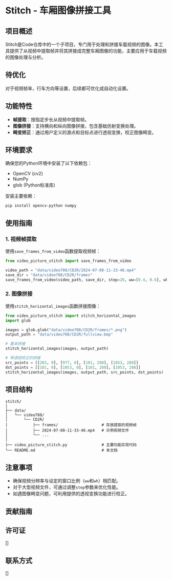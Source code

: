 # Stitch - 车厢图像拼接工具

## 项目概述

Stitch是Code仓库中的一个子项目，专门用于处理和拼接车载视频的图像。本工具提供了从视频中提取帧并将其拼接成完整车厢图像的功能，主要应用于车载视频的图像处理与分析。

## 待优化
对于视频帧率，行车方向等设置，后续都可优化成自动化设置。

## 功能特性

- **帧提取**：按指定步长从视频中提取帧。
- **图像拼接**：支持横向和纵向图像拼接，包含基础仿射变换处理。
- **畸变矫正**：通过用户定义的源点和目标点进行透视变换，校正图像畸变。

## 环境要求

确保您的Python环境中安装了以下依赖包：

- OpenCV (cv2)
- NumPy
- glob (Python标准库)

安装主要依赖：

```bash
pip install opencv-python numpy
```

## 使用指南

### 1. 视频帧提取

使用`save_frames_from_video`函数提取视频帧：

```python
from video_picture_stitch import save_frames_from_video

video_path = "data/video708/CD2R/2024-07-08-11-33-46.mp4"
save_dir = "data/video708/CD2R/frames"
save_frames_from_video(video_path, save_dir, step=20, ww=[0.4, 0.6], wh=[0, 1], direction='N')
```

### 2. 图像拼接

使用`stitch_horizontal_images`函数拼接图像：

```python
from video_picture_stitch import stitch_horizontal_images
import glob

images = glob.glob("data/video708/CD2R/frames/*.png")
output_path = "data/video708/CD2R/fullview.bmp"

# 基本拼接
stitch_horizontal_images(images, output_path)

# 带透视矫正的拼接
src_points = [[203, 0], [977, 0], [181, 288], [1053, 288]]
dst_points = [[181, 0], [1053, 0], [181, 288], [1053, 288]]
stitch_horizontal_images(images, output_path, src_points, dst_points)
```

## 项目结构

```
stitch/
│
├── data/
│   └── video708/
│       └── CD2R/
│           ├── frames/                   # 存放提取的视频帧
│           ├── 2024-07-08-11-33-46.mp4   # 示例视频文件
│           └── ...
│
├── video_picture_stitch.py               # 主要功能实现代码
└── README.md                             # 本文档
```

## 注意事项

- 确保视频分辨率与设定的窗口比例（`ww`和`wh`）相匹配。
- 对于大型视频文件，可通过调整`step`参数来优化性能。
- 如遇图像畸变问题，可利用提供的透视变换功能进行校正。

## 贡献指南


## 许可证

[]

## 联系方式

[]

